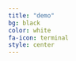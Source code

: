 ```yaml
---
title: "demo"
bg: black
color: white
fa-icon: terminal
style: center
---
```


<div id="player-container"></div>
  <script>
    asciinema.player.js.CreatePlayer('player-container', '/asciicast-48829.json', { width: 160, height: 40 });
  </script>